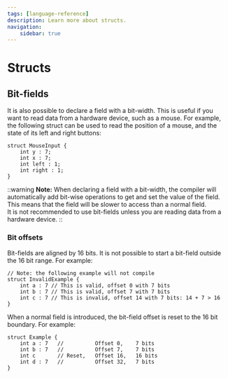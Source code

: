 ```yaml
---
tags: [language-reference]
description: Learn more about structs.
navigation:
    sidebar: true
---
```


# Structs

## Bit-fields
It is also possible to declare a field with a bit-width. This is useful if you want to read data from a hardware device, such as a mouse. For example, the following struct can be used to read the position of a mouse, and the state of its left and right buttons:
```yabal
struct MouseInput {
    int y : 7;
    int x : 7;
    int left : 1;
    int right : 1;
}
```

::warning
**Note:** When declaring a field with a bit-width, the compiler will automatically add bit-wise operations to get and set the value of the field. This means that the field will be slower to access than a normal field.<br />
It is not recommended to use bit-fields unless you are reading data from a hardware device.
::

### Bit offsets
Bit-fields are aligned by 16 bits. It is not possible to start a bit-field outside the 16 bit range. For example:
```yabal
// Note: the following example will not compile
struct InvalidExample {
    int a : 7 // This is valid, offset 0 with 7 bits
    int b : 7 // This is valid, offset 7 with 7 bits
    int c : 7 // This is invalid, offset 14 with 7 bits: 14 + 7 > 16
}
```

When a normal field is introduced, the bit-field offset is reset to the 16 bit boundary. For example:
```yabal
struct Example {
    int a : 7   //          Offset 0,    7 bits
    int b : 7   //          Offset 7,    7 bits
    int c       // Reset,   Offset 16,   16 bits
    int d : 7   //          Offset 32,   7 bits
}
```